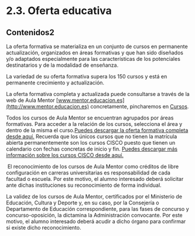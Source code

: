 
# 2.3. Oferta educativa

## Contenidos2

La oferta formativa se materializa en un conjunto de cursos en permanente actualización, organizados en áreas formativas y que han sido diseñados y/o adaptados especialmente para las características de los potenciales destinatarios y de la modalidad de enseñanza.

La variedad de su oferta formativa supera los 150 cursos y está en permanente crecimiento y actualización.

La oferta formativa completa y actualizada puede consultarse a través de la web de Aula Mentor [www.mentor.educacion.es](http://www.mentor.educacion.es) concretamente, pincharemos en [Cursos](http://www.mentor.educacion.es/es/cursos-mentor).

Todos los cursos de Aula Mentor se encuentran agrupados por áreas formativas. Para acceder a la relación de los cursos, selecciona el área y dentro de la misma el curso.[Puedes descargar la oferta formativa completa desde aquí.](http://www.mentor.educacion.es/images/stories/oferta/oferta_formativa.pdf) Recuerda que los únicos cursos que no tienen la matrícula abierta permanentemente son los cursos CISCO puesto que tienen un calendario con fechas concretas de inicio y fin. [Puedes descargar más información sobre los cursos CISCO desde aquí.](http://www.mentor.educacion.es/images/stories/oferta/info_cisco.pdf)

 El reconocimiento de los cursos de Aula Mentor como créditos de libre configuración en carreras universitarias es responsabilidad de cada facultad o escuela. Por este motivo, el alumno interesado deberá solicitar ante dichas instituciones su reconocimiento de forma individual.

La validez de los cursos de Aula Mentor, certificados por el Ministerio de Educación, Cultura y Deporte y, en su caso, por la Consejería o Departamento de Educación correspondiente, para las fases de concurso y concurso-oposición, la dictamina la Administración convocante. Por este motivo, el alumno interesado deberá acudir a dicho órgano para confirmar si existe dicho reconocimiento.
